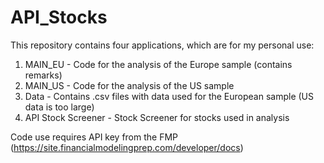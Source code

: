 # API_Stocks

This repository contains four applications, which are for my personal use:

1) MAIN_EU - Code for the analysis of the Europe sample (contains remarks)
2) MAIN_US - Code for the analysis of the US sample
3) Data - Contains .csv files with data used for the European sample (US data is too large)
4) API Stock Screener - Stock Screener for stocks used in analysis

Code use requires API key from the FMP (https://site.financialmodelingprep.com/developer/docs)
